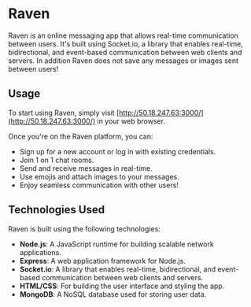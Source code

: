 # Raven

Raven is an online messaging app that allows real-time communication between users. It's built using Socket.io, a library that enables real-time, bidirectional, and event-based communication between web clients and servers.
In addition Raven does not save any messages or images sent between users!

## Usage

To start using Raven, simply visit  [http://50.18.247.63:3000/](http://50.18.247.63:3000/) in your web browser.

Once you're on the Raven platform, you can:

- Sign up for a new account or log in with existing credentials.
- Join 1 on 1 chat rooms.
- Send and receive messages in real-time.
- Use emojis and attach images to your messages.
- Enjoy seamless communication with other users!

## Technologies Used

Raven is built using the following technologies:

- **Node.js**: A JavaScript runtime for building scalable network applications.
- **Express**: A web application framework for Node.js.
- **Socket.io**: A library that enables real-time, bidirectional, and event-based communication between web clients and servers.
- **HTML/CSS**: For building the user interface and styling the app.
- **MongoDB**: A NoSQL database used for storing user data.

